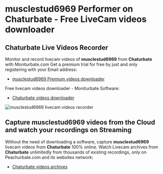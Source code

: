 # musclestud6969 Performer on Chaturbate - Free LiveCam videos downloader

## Chaturbate Live Videos Recorder

Monitor and record livecam videos of **musclestud6969** from **Chaturbate** with Moniturbate.com
Get a premium trial for free by just and only registering with your Email address:
* [musclestud6969 Premium videos downloader](https://moniturbate.com/request-demo-licence-key.html)

Free livecam videos downloader - Moniturbate Software:
* [Chaturbate videos downloader](https://moniturbate.com/moniturbate-download-software.html)

![musclestud6969 livecam videos recorder](https://peachurnet.com/templates/moniturbate-software.png)


## Capture musclestud6969 videos from the Cloud and watch your recordings on Streaming

Without the need of downloading a software, capture **musclestud6969** livecam videos from **Chaturbate** 100% online.
Watch Livecam archives from **Chaturbate** unlimitedly from thousands of existing recordings, only on Peachurbate.com and its websites network:
* [Chaturbate videos archives](https://peachurnet.com/)